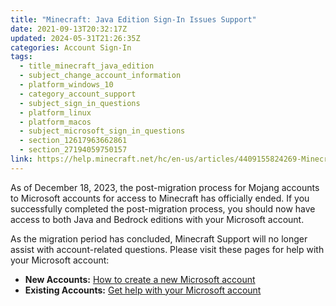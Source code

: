 ```yaml
---
title: "Minecraft: Java Edition Sign-In Issues Support"
date: 2021-09-13T20:32:17Z
updated: 2024-05-31T21:26:35Z
categories: Account Sign-In
tags:
  - title_minecraft_java_edition
  - subject_change_account_information
  - platform_windows_10
  - category_account_support
  - subject_sign_in_questions
  - platform_linux
  - platform_macos
  - subject_microsoft_sign_in_questions
  - section_12617963662861
  - section_27194059750157
link: https://help.minecraft.net/hc/en-us/articles/4409155824269-Minecraft-Java-Edition-Sign-In-Issues-Support
---
```


As of December 18, 2023, the post-migration process for Mojang accounts to Microsoft accounts for access to Minecraft has officially ended. If you successfully completed the post-migration process, you should now have access to both Java and Bedrock editions with your Microsoft account.

As the migration period has concluded, Minecraft Support will no longer assist with account-related questions. Please visit these pages for help with your Microsoft account:

- **New Accounts:** [How to create a new Microsoft account](https://support.microsoft.com/en-us/account-billing/how-to-create-a-new-microsoft-account-a84675c3-3e9e-17cf-2911-3d56b15c0aaf)
- **Existing Accounts:** [Get help with your Microsoft account](https://support.microsoft.com/en-us/account-billing/get-help-with-your-microsoft-account-ace6f3b3-e2d3-aeb1-6b96-d2e9e7e52133)
